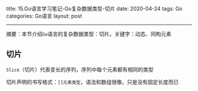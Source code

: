 title: 15.Go语言学习笔记-Go复杂数据类型-切片
date: 2020-04-24
tags: Go
categories: Go语言
layout: post

------

摘要：本节介绍`Go`语言的复杂数据类型：切片。关键字：动态、同构元素

<!-- more -->

## 切片

`Slice`（切片）代表变长的序列，序列中每个元素都有相同的类型

切片声明的书写格式：`[]元素类型`，语法和数组很像，只是没有固定长度而已

